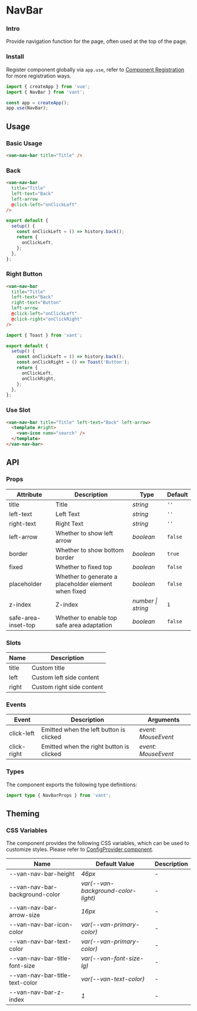 # NavBar

### Intro

Provide navigation function for the page, often used at the top of the page.

### Install

Register component globally via `app.use`, refer to [Component Registration](#/en-US/advanced-usage#zu-jian-zhu-ce) for more registration ways.

```js
import { createApp } from 'vue';
import { NavBar } from 'vant';

const app = createApp();
app.use(NavBar);
```

## Usage

### Basic Usage

```html
<van-nav-bar title="Title" />
```

### Back

```html
<van-nav-bar
  title="Title"
  left-text="Back"
  left-arrow
  @click-left="onClickLeft"
/>
```

```js
export default {
  setup() {
    const onClickLeft = () => history.back();
    return {
      onClickLeft,
    };
  },
};
```

### Right Button

```html
<van-nav-bar
  title="Title"
  left-text="Back"
  right-text="Button"
  left-arrow
  @click-left="onClickLeft"
  @click-right="onClickRight"
/>
```

```js
import { Toast } from 'vant';

export default {
  setup() {
    const onClickLeft = () => history.back();
    const onClickRight = () => Toast('Button');
    return {
      onClickLeft,
      onClickRight,
    };
  },
};
```

### Use Slot

```html
<van-nav-bar title="Title" left-text="Back" left-arrow>
  <template #right>
    <van-icon name="search" />
  </template>
</van-nav-bar>
```

## API

### Props

| Attribute | Description | Type | Default |
| --- | --- | --- | --- |
| title | Title | _string_ | `''` |
| left-text | Left Text | _string_ | `''` |
| right-text | Right Text | _string_ | `''` |
| left-arrow | Whether to show left arrow | _boolean_ | `false` |
| border | Whether to show bottom border | _boolean_ | `true` |
| fixed | Whether to fixed top | _boolean_ | `false` |
| placeholder | Whether to generate a placeholder element when fixed | _boolean_ | `false` |
| z-index | Z-index | _number \| string_ | `1` |
| safe-area-inset-top | Whether to enable top safe area adaptation | _boolean_ | `false` |

### Slots

| Name  | Description               |
| ----- | ------------------------- |
| title | Custom title              |
| left  | Custom left side content  |
| right | Custom right side content |

### Events

| Event       | Description                              | Arguments           |
| ----------- | ---------------------------------------- | ------------------- |
| click-left  | Emitted when the left button is clicked  | _event: MouseEvent_ |
| click-right | Emitted when the right button is clicked | _event: MouseEvent_ |

### Types

The component exports the following type definitions:

```ts
import type { NavBarProps } from 'vant';
```

## Theming

### CSS Variables

The component provides the following CSS variables, which can be used to customize styles. Please refer to [ConfigProvider component](#/en-US/config-provider).

| Name | Default Value | Description |
| --- | --- | --- |
| --van-nav-bar-height | _46px_ | - |
| --van-nav-bar-background-color | _var(--van-background-color-light)_ | - |
| --van-nav-bar-arrow-size | _16px_ | - |
| --van-nav-bar-icon-color | _var(--van-primary-color)_ | - |
| --van-nav-bar-text-color | _var(--van-primary-color)_ | - |
| --van-nav-bar-title-font-size | _var(--van-font-size-lg)_ | - |
| --van-nav-bar-title-text-color | _var(--van-text-color)_ | - |
| --van-nav-bar-z-index | _1_ | - |
